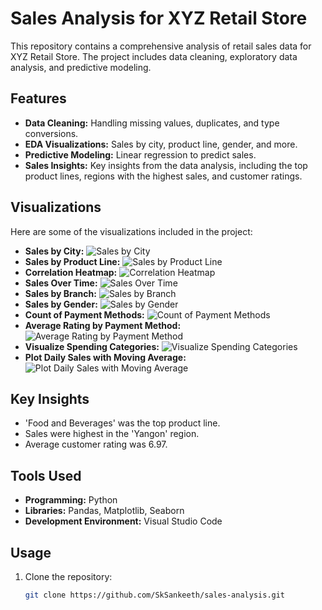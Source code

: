 # Sales Analysis for XYZ Retail Store

This repository contains a comprehensive analysis of retail sales data for XYZ Retail Store. The project includes data cleaning, exploratory data analysis, and predictive modeling.

## Features
- **Data Cleaning:** Handling missing values, duplicates, and type conversions.
- **EDA Visualizations:** Sales by city, product line, gender, and more.
- **Predictive Modeling:** Linear regression to predict sales.
- **Sales Insights:** Key insights from the data analysis, including the top product lines, regions with the highest sales, and customer ratings.
    
## Visualizations
Here are some of the visualizations included in the project:
- **Sales by City:**
  ![Sales by City](sales_by_city.png)
- **Sales by Product Line:**
  ![Sales by Product Line](sales_by_product_line.png)
- **Correlation Heatmap:**
  ![Correlation Heatmap](correlation_heatmap.png)
- **Sales Over Time:**
  ![Sales Over Time](sales_over_time.png)
- **Sales by Branch:**
  ![Sales by Branch](sales_by_branch.png)
- **Sales by Gender:**
  ![Sales by Gender](sales_by_gender.png)
- **Count of Payment Methods:**
  ![Count of Payment Methods](payment_method_distribution.png)
- **Average Rating by Payment Method:**
  ![Average Rating by Payment Method](average_rating_by_payment_method.png)
- **Visualize Spending Categories:**
  ![Visualize Spending Categories](Spender_Type_Distribution.png)
- **Plot Daily Sales with Moving Average:**
  ![Plot Daily Sales with Moving Average](daily_sales_with_moving_avg.png)

## Key Insights
- 'Food and Beverages' was the top product line.
- Sales were highest in the 'Yangon' region.
- Average customer rating was 6.97.

## Tools Used
- **Programming:** Python
- **Libraries:** Pandas, Matplotlib, Seaborn
- **Development Environment:** Visual Studio Code

## Usage
1. Clone the repository:
   ```bash
   git clone https://github.com/SkSankeeth/sales-analysis.git
